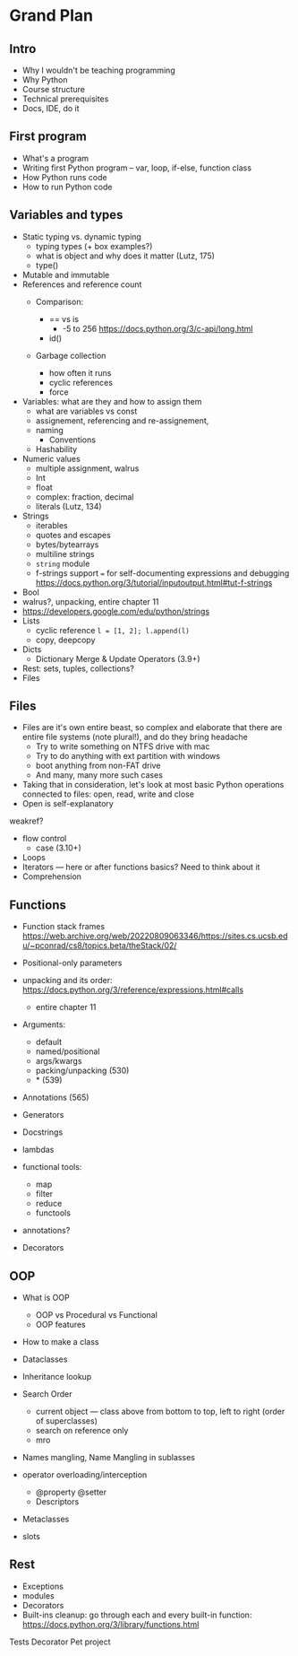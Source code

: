 # Grand Plan

## Intro

* Why I wouldn't be teaching programming
* Why Python
* Course structure
* Technical prerequisites
* Docs, IDE, do it

## First program

* What's a program
* Writing first Python program – var, loop, if-else, function class
* How Python runs code
* How to run Python code

## Variables and types

* Static typing vs. dynamic typing
  * typing types (+ box examples?)
  * what is object and why does it matter (Lutz, 175)
  * type()
* Mutable and immutable
* References and reference count
  * Comparison:
    * == vs is
      * -5 to 256 https://docs.python.org/3/c-api/long.html
    * id()

  * Garbage collection
    * how often it runs
    * cyclic references
    * force
* Variables: what are they and how to assign them
  * what are variables vs const
  * assignement, referencing and re-assignement, 
  * naming
    * Conventions
  * Hashability
* Numeric values
  * multiple assignment, walrus
  * Int
  * float
  * complex: fraction, decimal
  * literals (Lutz, 134)
* Strings
  * iterables
  * quotes and escapes
  * bytes/bytearrays
  * multiline strings
  * `string` module
  * f-strings support `=` for self-documenting expressions and debugging https://docs.python.org/3/tutorial/inputoutput.html#tut-f-strings
* Bool
* walrus?, unpacking, entire chapter 11
* https://developers.google.com/edu/python/strings
* Lists
  * cyclic reference `l = [1, 2]; l.append(l)`
  * copy, deepcopy
* Dicts
  * Dictionary Merge & Update Operators (3.9+)
* Rest: sets, tuples, collections?
* Files

## Files

* Files are it's own entire beast, so complex and elaborate that there are entire file systems (note plural!), and do they bring headache
  * Try to write something on NTFS drive with mac
  * Try to do anything with ext partition with windows
  * boot anything from non-FAT drive
  * And many, many more such cases
* Taking that in consideration, let's look at most basic Python operations connected to files: open, read, write and close
* Open is self-explanatory


weakref?

* flow control
  * case (3.10+)
* Loops
* Iterators — here or after functions basics? Need to think about it
* Comprehension

## Functions

* Function stack frames https://web.archive.org/web/20220809063346/https://sites.cs.ucsb.edu/~pconrad/cs8/topics.beta/theStack/02/
* Positional-only parameters
* unpacking and its order:  https://docs.python.org/3/reference/expressions.html#calls
  * entire chapter 11

* Arguments:
  * default
  * named/positional
  * args/kwargs
  * packing/unpacking (530)
  * \* (539)
* Annotations (565)
* Generators 
* Docstrings
* lambdas
* functional tools:
  * map
  * filter
  * reduce
  * functools
* annotations?
* Decorators

## OOP

* What is OOP
  * OOP vs Procedural vs Functional
  * OOP features
* How to make a class
* Dataclasses
* Inheritance lookup
* Search Order
  * current object — class above from bottom to top, left to right (order of superclasses)
  * search on reference only
  * mro
* Names mangling, Name Mangling in sublasses
* operator overloading/interception
  * @property @setter
  * Descriptors

* Metaclasses
* slots

## Rest

* Exceptions
* modules
* Decorators
* Built-ins cleanup: go through each and every built-in function: https://docs.python.org/3/library/functions.html





Tests
Decorator
Pet project